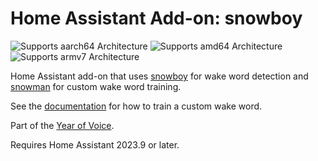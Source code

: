 # Home Assistant Add-on: snowboy

![Supports aarch64 Architecture][aarch64-shield] ![Supports amd64 Architecture][amd64-shield] ![Supports armv7 Architecture][armv7-shield]

Home Assistant add-on that uses [snowboy](https://github.com/Kitt-AI/snowboy) for wake word detection and [snowman](https://github.com/Thalhammer/snowman/) for custom wake word training.

See the [documentation](DOCS.md) for how to train a custom wake word.

Part of the [Year of Voice](https://www.home-assistant.io/blog/2022/12/20/year-of-voice/).

Requires Home Assistant 2023.9 or later.

[aarch64-shield]: https://img.shields.io/badge/aarch64-yes-green.svg
[amd64-shield]: https://img.shields.io/badge/amd64-yes-green.svg
[armv7-shield]: https://img.shields.io/badge/armv7-yes-green.svg
[armhf-shield]: https://img.shields.io/badge/armhf-no-red.svg
[i386-shield]: https://img.shields.io/badge/i386-no-red.svg
